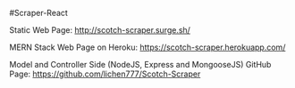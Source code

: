 #Scraper-React

Static Web Page: http://scotch-scraper.surge.sh/

MERN Stack Web Page on Heroku: https://scotch-scraper.herokuapp.com/

Model and Controller Side (NodeJS, Express and MongooseJS) GitHub Page: https://github.com/lichen777/Scotch-Scraper
